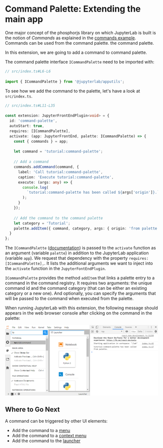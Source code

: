 # Command Palette: Extending the main app

One major concept of the phosphorjs library on which JupyterLab is built is
the notion of _Commands_ as explained in the [commands example](../commands/README.md).
Commands can be used from the command palette.
the command palette.

In this extension, we are going to add a command to command palette.

The command palette interface `ICommandPalette` need to be imported with:

```ts
// src/index.ts#L6-L6

import { ICommandPalette } from '@jupyterlab/apputils';
```

To see how we add the command to the palette, let's have a look at `src/index.ts`.

```ts
// src/index.ts#L11-L35

const extension: JupyterFrontEndPlugin<void> = {
  id: 'command-palette',
  autoStart: true,
  requires: [ICommandPalette],
  activate: (app: JupyterFrontEnd, palette: ICommandPalette) => {
    const { commands } = app;

    let command = 'tutorial:command-palette';

    // Add a command
    commands.addCommand(command, {
      label: 'Call tutorial:command-palette',
      caption: 'Execute tutorial:command-palette',
      execute: (args: any) => {
        console.log(
          `tutorial:command-palette has been called ${args['origin']}.`
        );
      }
    });

    // Add the command to the command palette
    let category = 'Tutorial';
    palette.addItem({ command, category, args: { origin: 'from palette' } });
  }
};
```

The `ICommandPalette`
([documentation](https://JupyterLab.github.io/JupyterLab/interfaces/_apputils_src_commandpalette_.icommandpalette.html))
is passed to the `activate` function as an argument (variable `palette`) in
addition to the JupyterLab application (variable `app`). We request that dependency
with the property `requires: [ICommandPalette],`. It lists the additional arguments
we want to inject into the `activate` function in the `JupyterFontEndPlugin`.

`ICommandPalette` provides the method `addItem` that links a palette entry to a command in the command registry. It requires two arguments: the unique command id and the command
category (that can be either an existing category or a new one). And optionally, you can specify
the arguments that will be passed to the command when executed from the palette.

When running JupyterLab with this extension, the following message should
appears in the web browser console after clicking on the command in the palette:

![Command Palette](../_images/command_palette.png)

## Where to Go Next

A command can be triggered by other UI elements:

- Add the command to a [menu](../../main-menu/README.md)
- Add the command to a [context menu](../../context-menu/README.md)
- Add the command to the [launcher](../../launcher/README.md)
